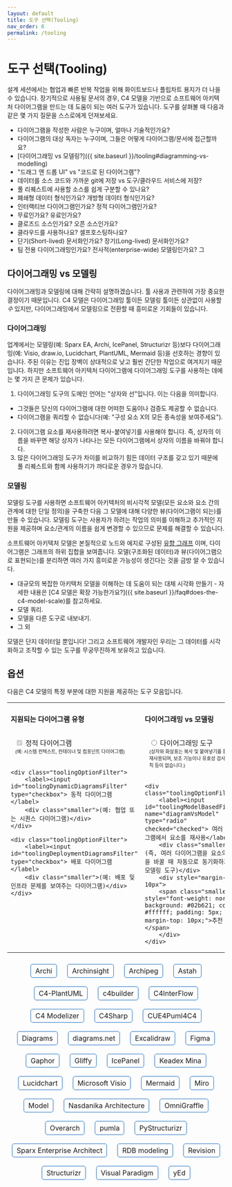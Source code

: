 ```yaml
---
layout: default
title: 도구 선택(Tooling)
nav_order: 6
permalink: /tooling
---
```


# 도구 선택(Tooling)

설계 세션에서는 협업과 빠른 반복 작업을 위해 화이트보드나 플립차트 용지가 더 나을 수 있습니다. 장기적으로 사용될 문서의 경우, C4 모델을 기반으로 소프트웨어 아키텍처 다이어그램을 만드는 데 도움이 되는 여러 도구가 있습니다. 도구를 살펴볼 때 다음과 같은 몇 가지 질문을 스스로에게 던져보세요.

- 다이어그램을 작성한 사람은 누구이며, 얼마나 기술적인가요?
- 다이어그램의 대상 독자는 누구이며, 그들은 어떻게 다이어그램/문서에 접근할까요?
- [다이어그래밍 vs 모델링?]({{ site.baseurl }}/tooling#diagramming-vs-modelling)
- "드래그 앤 드롭 UI" vs "코드로 된 다이어그램"?
- 데이터를 소스 코드와 가까운 git에 저장 vs 도구/클라우드 서비스에 저장?
- 풀 리퀘스트에 사용할 소스를 쉽게 구분할 수 있나요?
- 폐쇄형 데이터 형식인가요? 개방형 데이터 형식인가요?
- 인터랙티브 다이어그램인가요? 정적 다이어그램인가요?
- 무료인가요? 유료인가요?
- 클로즈드 소스인가요? 오픈 소스인가요?
- 클라우드를 사용하나요? 셀프호스팅하나요?
- 단기(Short-lived) 문서화인가요? 장기(Long-lived) 문서화인가요?
- 팀 전용 다이어그래밍인가요? 전사적(enterprise-wide) 모델링인가요?
  그

## 다이어그래밍 vs 모델링

다이어그래밍과 모델링에 대해 간략히 설명하겠습니다. 툴 사용과 관련하여 가장 중요한 결정이기 때문입니다. C4 모델은 다이어그래밍 툴이든 모델링 툴이든 상관없이 사용할 _수_ 있지만, 다이어그래밍에서 모델링으로 전환할 때 흥미로운 기회들이 있습니다.

### 다이어그래밍

업계에서는 모델링(예: Sparx EA, Archi, IcePanel, Structurizr 등)보다 다이어그래밍(예: Visio, draw.io, Lucidchart, PlantUML, Mermaid 등)을 선호하는 경향이 있습니다. 주된 이유는 진입 장벽이 상대적으로 낮고 훨씬 간단한 작업으로 여겨지기 때문입니다. 하지만 소프트웨어 아키텍처 다이어그램에 다이어그래밍 도구를 사용하는 데에는 몇 가지 큰 문제가 있습니다.

1. 다이어그래밍 도구의 도메인 언어는 "상자와 선"입니다. 이는 다음을 의미합니다.

- 그것들은 당신의 다이어그램에 대한 어떠한 도움이나 검증도 제공할 수 없습니다.
- 다이어그램을 쿼리할 수 없습니다(예: "구성 요소 X의 모든 종속성을 보여주세요").

2. 다이어그램 요소를 재사용하려면 복사-붙여넣기를 사용해야 합니다. 즉, 상자의 이름을 바꾸면 해당 상자가 나타나는 모든 다이어그램에서 상자의 이름을 바꿔야 합니다.
3. 많은 다이어그래밍 도구가 차이를 비교하기 힘든 데이터 구조를 갖고 있기 때문에 풀 리퀘스트와 함께 사용하기가 까다로운 경우가 많습니다.

### 모델링

모델링 도구를 사용하면 소프트웨어 아키텍처의 비시각적 모델(모든 요소와 요소 간의 관계에 대한 단일 정의)을 구축한 다음 그 모델에 대해 다양한 뷰(다이어그램이 되는)를 만들 수 있습니다. 모델링 도구는 사용자가 하려는 작업의 의미를 이해하고 추가적인 지원을 제공하며 요소/관계의 이름을 쉽게 변경할 수 있으므로 문제를 해결할 수 있습니다.

소프트웨어 아키텍처 모델은 본질적으로 노드와 에지로 구성된 [유향 그래프](https://en.wikipedia.org/wiki/Directed_graph) 이며, 다이어그램은 그래프의 하위 집합을 보여줍니다. 모델(구조화된 데이터)과 뷰(다이어그램으로 표현되는)를 분리하면 여러 가지 흥미로운 가능성이 생긴다는 것을 금방 알 수 있습니다.

- 대규모의 복잡한 아키텍처 모델을 이해하는 데 도움이 되는 대체 시각화 만들기 - 자세한 내용은 [C4 모델은 확장 가능한가요?]({{ site.baseurl }}/faq#does-the-c4-model-scale)를 참고하세요.
- 모델 쿼리.
- 모델을 다른 도구로 내보내기.
- 그 외

모델은 단지 데이터일 뿐입니다! 그리고 소프트웨어 개발자인 우리는 그 데이터를 시각화하고 조작할 수 있는 도구를 무궁무진하게 보유하고 있습니다.

## 옵션

다음은 C4 모델의 특정 부분에 대한 지원을 제공하는 도구 모음입니다.

<script type="application/javascript" src="https://code.jquery.com/jquery-3.7.1.slim.min.js"></script>

<style>
.toolingOptionFilter {
    margin: 10px 20px 20px 10px;
    display: inline-block;
}
.toolingOption {
    font-size: 16px;
    display: inline-block;
    margin: 10px;
    border: solid 1px #1168BD;
    padding: 5px 10px 5px 10px;
    border-radius: 5px;
}
.toolingOption:hover {
    background: #1168BD;
    color: #ffffff;
}
.toolingOption:hover a {
    color: #ffffff;
}
.toolingOption a {
    text-decoration: none;
}
.toolingOption a:hover {
    background: #1168BD;
    color: #ffffff;
    text-decoration: none;
}
.centered {
    text-align: center;
}
.faded {
    opacity: 0.2;
}
.small {
    font-size: 13px;
}
.smaller {
    font-size: 11px;
}
</style>

<table>
<tr>
<td style="vertical-align: top">
    <h4>지원되는 다이어그램 유형</h4>
    <div class="toolingOptionFilter">
        <label><input id="toolingStaticDiagramsFilter" type="checkbox" checked="checked" disabled="disabled"> 정적 다이어그램</label>
        <div class="smaller">(예: 시스템 컨텍스트, 컨테이너 및 컴포넌트 다이어그램)</div>
    </div>

    <div class="toolingOptionFilter">
        <label><input id="toolingDynamicDiagramsFilter" type="checkbox"> 동적 다이어그램</label>
        <div class="smaller">(예: 협업 또는 시퀀스 다이어그램)</div>
    </div>

    <div class="toolingOptionFilter">
        <label><input id="toolingDeploymentDiagramsFilter" type="checkbox"> 배포 다이어그램</label>
        <div class="smaller">(예: 배포 및 인프라 문제를 보여주는 다이어그램)</div>
    </div>

</td>
<td style="vertical-align: top">
    <h4>다이어그래밍 vs 모델링</h4>
    <div class="toolingOptionFilter">
        <label><input id="toolingDiagrammingFilter" name="diagramVsModel" type="radio"> 다이어그래밍 도구</label>
        <div class="smaller">(상자와 화살표는 복사 및 붙여넣기를 통해 재사용되며, 보조 기능이나 유효성 검사 규칙 등이 없습니다.)</div>
    </div>

    <div class="toolingOptionFilter">
        <label><input id="toolingModelBasedFilter" name="diagramVsModel" type="radio" checked="checked"> 여러 다이어그램에서 요소를 재사용</label>
        <div class="smaller">(즉, 여러 다이어그램을 요소의 이름을 바꿀 때 자동으로 동기화하기 위한 모델링 도구)</div>
        <div style="margin-top: 10px">
        <span class="smaller" style="font-weight: normal; background: #02b621; color: #ffffff; padding: 5px; margin-top: 10px;">추천</span>
        </div>
    </div>

</td>
<td style="vertical-align: top">
    <h4>작성(Authoring)</h4>
    <div class="toolingOptionFilter">
        <label><input id="toolingWithUIFilter" name="authoring" type="radio"> 그래픽 유저 인터페이스</label>
        <div class="smaller">(드래그 앤 드롭 모델링 UI)</div>
    </div>

    <div class="toolingOptionFilter">
        <label><input id="toolingAsCodeFilter" name="authoring" type="radio" checked="checked"> 코드로서의 다이어그램과 모델</label>
        <div class="smaller">(쉬운 버전 관리 및 빌드 파이프라인/기타 도구와의 통합을 위해)</div>
    </div>

</td>
<td style="vertical-align: top">
    <h4>기타</h4>
    <div class="toolingOptionFilter">
        <label><input id="toolingOpenSourceFilter" type="checkbox"> 오픈소스</label>
        <div class="smaller">(무료, 포크/커스터마이즈 등)</div>
    </div>

    <div class="toolingOptionFilter">
        <label><input id="toolingRenderingToolIndependentFilter" type="checkbox"> 렌더링 도구에 독립적</label>
        <div class="smaller">(<a href="/diagrams/notation#alternative-visualisations">다이어그램, 그래프 등</a>과 같은 다양한 도구 또는 시각화 방식으로 다이어그램을 렌더링하기 위해)</div>
    </div>

</td>
</tr>
</table>

<div class="centered">
    <div class="toolingOption toolingOpenSource toolingModelBased toolingWithUI toolingStaticDiagrams toolingDynamicDiagrams toolingDeploymentDiagrams">
        <a href="https://www.archimatetool.com/blog/2020/04/18/c4-model-architecture-viewpoint-and-archi-4-7/" target="_blank">Archi</a>
    </div>
    <div class="toolingOption toolingOpenSource toolingDiagramming toolingAsCode toolingStaticDiagrams">
        <a href="https://github.com/lonely-lockley/archinsight" target="_blank">Archinsight</a>
    </div>
    <div class="toolingOption toolingModelBased toolingWithUI toolingStaticDiagrams toolingDeploymentDiagrams">
        <a href="https://www.archipeg.com/learn/c4-model-v1-metamodel" target="_blank">Archipeg</a>
    </div>
    <div class="toolingOption toolingModelBased toolingWithUI toolingStaticDiagrams toolingDynamicDiagrams toolingDeploymentDiagrams">
        <a href="https://github.com/ChangeVision/astah-c4model-plugin" target="_blank">Astah</a>
    </div>
    <div class="toolingOption toolingOpenSource toolingDiagramming toolingAsCode toolingStaticDiagrams toolingDynamicDiagrams toolingDeploymentDiagrams">
        <a href="https://github.com/plantuml-stdlib/C4-PlantUML" target="_blank">C4-PlantUML</a>
    </div>
    <div class="toolingOption toolingOpenSource toolingDiagramming toolingAsCode toolingStaticDiagrams toolingDynamicDiagrams toolingDeploymentDiagrams">
        <a href="https://adrianvlupu.github.io/C4-Builder" target="_blank">c4builder</a>
    </div>
    <div class="toolingOption toolingOpenSource toolingModelBased toolingAsCode toolingStaticDiagrams">
        <a href="https://github.com/SlavaVedernikov/C4InterFlow" target="_blank">C4InterFlow</a>
    </div>
    <div class="toolingOption toolingOpenSource toolingWithUI toolingDiagramming toolingStaticDiagrams">
        <a href="https://github.com/archivisio/c4_modelizer" target="_blank">C4 Modelizer</a>
    </div>
    <div class="toolingOption toolingOpenSource toolingDiagramming toolingAsCode toolingStaticDiagrams toolingDeploymentDiagrams">
        <a href="https://github.com/8T4/c4sharp" target="_blank">C4Sharp</a>
    </div>
    <div class="toolingOption toolingOpenSource toolingDiagramming toolingAsCode toolingStaticDiagrams">
        <a href="https://owulveryck.github.io/cue4puml4c4/" target="_blank">CUE4Puml4C4</a>
    </div>
    <div class="toolingOption toolingOpenSource toolingDiagramming toolingAsCode toolingStaticDiagrams">
        <a href="https://diagrams.mingrammer.com/docs/nodes/c4" target="_blank">Diagrams</a>
    </div>
    <div class="toolingOption toolingOpenSource toolingDiagramming toolingWithUI toolingStaticDiagrams toolingDynamicDiagrams toolingDeploymentDiagrams">
        <a href="https://www.diagrams.net/blog/c4-modelling" target="_blank">diagrams.net</a>
    </div>
    <div class="toolingOption toolingWithUI toolingDiagramming toolingStaticDiagrams toolingDynamicDiagrams toolingDeploymentDiagrams">
        <a href="https://libraries.excalidraw.com/#dmitry-burnyshev-c4-architecture" target="_blank">Excalidraw</a>
    </div>
    <div class="toolingOption toolingWithUI toolingDiagramming toolingStaticDiagrams toolingDynamicDiagrams toolingDeploymentDiagrams">
        <a href="https://www.figma.com/templates/c4-model-examples/" target="_blank">Figma</a>
    </div>
    <div class="toolingOption toolingWithUI toolingOpenSource toolingModelBased toolingStaticDiagrams toolingDynamicDiagrams toolingDeploymentDiagrams">
        <a href="https://gaphor.org" target="_blank">Gaphor</a>
    </div>
    <div class="toolingOption toolingWithUI toolingDiagramming toolingStaticDiagrams toolingDynamicDiagrams toolingDeploymentDiagrams">
        <a href="https://www.gliffy.com/blog/c4-model" target="_blank">Gliffy</a>
    </div>
    <div class="toolingOption toolingWithUI toolingModelBased toolingStaticDiagrams toolingDynamicDiagrams">
        <a href="https://icepanel.io/c4-model" target="_blank">IcePanel</a>
    </div>
    <div class="toolingOption toolingOpenSource toolingDiagramming toolingAsCode toolingStaticDiagrams toolingDynamicDiagrams toolingDeploymentDiagrams">
        <a href="https://keadex.dev/en/projects/keadex-mina" target="_blank">Keadex Mina</a>
    </div>
    <div class="toolingOption toolingWithUI toolingDiagramming toolingStaticDiagrams toolingDynamicDiagrams toolingDeploymentDiagrams">
        <a href="https://www.lucidchart.com/pages/templates/c4-model-example" target="_blank">Lucidchart</a>
    </div>
    <div class="toolingOption toolingWithUI toolingDiagramming toolingStaticDiagrams toolingDynamicDiagrams toolingDeploymentDiagrams">
        <a href="https://github.com/pihalve/c4model-visio-stencil" target="_blank">Microsoft Visio</a>
    </div>
    <div class="toolingOption toolingOpenSource toolingDiagramming toolingAsCode toolingStaticDiagrams toolingDynamicDiagrams toolingDeploymentDiagrams">
        <a href="https://mermaid.js.org/syntax/c4.html" target="_blank">Mermaid</a>
    </div>
    <div class="toolingOption toolingWithUI toolingDiagramming toolingStaticDiagrams toolingDynamicDiagrams toolingDynamicDiagrams toolingDeploymentDiagrams">
        <a href="https://miro.com/miroverse/c4-architecture/" target="_blank">Miro</a>
    </div>
    <div class="toolingOption toolingOpenSource toolingModelBased toolingAsCode toolingStaticDiagrams toolingDynamicDiagrams toolingDeploymentDiagrams">
        <a href="https://github.com/goadesign/model" target="_blank">Model</a>
    </div>
    <div class="toolingOption toolingOpenSource toolingWithUI toolingDiagramming toolingStaticDiagrams toolingDynamicDiagrams toolingDeploymentDiagrams">
        <a href="https://architecture.models.nasdanika.org/references/eSubpackages/c4/index.html" target="_blank">Nasdanika Architecture</a>
    </div>
    <div class="toolingOption toolingWithUI toolingDiagramming toolingStaticDiagrams toolingDynamicDiagrams toolingDeploymentDiagrams">
        <a href="https://stenciltown.omnigroup.com/stencils/c4/" target="_blank">OmniGraffle</a>
    </div>
    <div class="toolingOption toolingOpenSource toolingModelBased toolingAsCode toolingStaticDiagrams toolingDynamicDiagrams toolingDeploymentDiagrams">
        <a href="https://github.com/soulspace-org/overarch" target="_blank">Overarch</a>
    </div>
    <div class="toolingOption toolingOpenSource toolingModelBased toolingAsCode toolingStaticDiagrams toolingDynamicDiagrams toolingDeploymentDiagrams">
        <a href="https://github.com/DrMarkusVoss/pumla/blob/main/test/examples/C4example/pumlaC4Example.md" target="_blank">pumla</a>
    </div>
    <div class="toolingOption toolingOpenSource toolingModelBased toolingAsCode toolingStaticDiagrams">
        <a href="https://github.com/nielsvanspauwen/pystructurizr" target="_blank">PyStructurizr</a>
    </div>
    <div class="toolingOption toolingWithUI toolingModelBased toolingStaticDiagrams toolingDynamicDiagrams toolingDeploymentDiagrams">
        <a href="http://www.sparxsystems.eu/c4/" target="_blank">Sparx Enterprise Architect</a>
    </div>
    <div class="toolingOption toolingOpenSource toolingModelBased toolingAsCode toolingStaticDiagrams">
        <a href="https://rdbmodel.github.io" target="_blank">RDB modeling</a>
    </div>
    <div class="toolingOption toolingModelBased toolingWithUI toolingStaticDiagrams">
        <a href="https://revision.app/c4-model" target="_blank">Revision</a>
    </div>
    <div class="toolingOption toolingOpenSource toolingModelBased toolingAsCode toolingRenderingToolIndependent toolingStaticDiagrams toolingDynamicDiagrams toolingDeploymentDiagrams">
        <a href="https://structurizr.com" target="_blank">Structurizr</a>
    </div>
    <div class="toolingOption toolingWithUI toolingDiagramming toolingStaticDiagrams toolingDynamicDiagrams toolingDeploymentDiagrams">
        <a href="https://online.visual-paradigm.com/diagrams/features/c4-model-tool/" target="_blank">Visual Paradigm</a>
    </div>
    <div class="toolingOption toolingWithUI toolingDiagramming toolingStaticDiagrams toolingDynamicDiagrams toolingDeploymentDiagrams">
        <a href="https://github.com/Ferhat67/C4-yEd" target="_blank">yEd</a>
    </div>
</div>

<script>
    $('#toolingOpenSourceFilter, #toolingDiagrammingFilter, #toolingModelBasedFilter, #toolingAsCodeFilter, #toolingWithUIFilter, #toolingRenderingToolIndependentFilter, #toolingStaticDiagramsFilter, #toolingDynamicDiagramsFilter, #toolingDeploymentDiagramsFilter').change(function() {
        filterToolingOptions();
    });

    function filterToolingOptions() {
        var classes = '';

        if ($('#toolingOpenSourceFilter').is(":checked")) {
            classes = classes + '.toolingOpenSource';
        }
        
        if ($('#toolingDiagrammingFilter').is(":checked")) {
            classes = classes + '.toolingDiagramming';
        }
        
        if ($('#toolingModelBasedFilter').is(":checked")) {
            classes = classes + '.toolingModelBased';
        }
        
        if ($('#toolingAsCodeFilter').is(":checked")) {
            classes = classes + '.toolingAsCode';
        }
        
        if ($('#toolingWithUIFilter').is(":checked")) {
            classes = classes + '.toolingWithUI';
        }
        
        if ($('#toolingRenderingToolIndependentFilter').is(":checked")) {
            classes = classes + '.toolingRenderingToolIndependent';
        }
        
        if ($('#toolingStaticDiagramsFilter').is(":checked")) {
            classes = classes + '.toolingStaticDiagrams';
        }
        
        if ($('#toolingDynamicDiagramsFilter').is(":checked")) {
            classes = classes + '.toolingDynamicDiagrams';
        }
        
        if ($('#toolingDeploymentDiagramsFilter').is(":checked")) {
            classes = classes + '.toolingDeploymentDiagrams';
        }
        
        if (classes.length === 0) {
            $('.toolingOption').removeClass('faded');
        } else {
            $('.toolingOption').addClass('faded');
            $('.toolingOption').filter(classes).removeClass('faded');
        }
    }

    filterToolingOptions();
</script>
